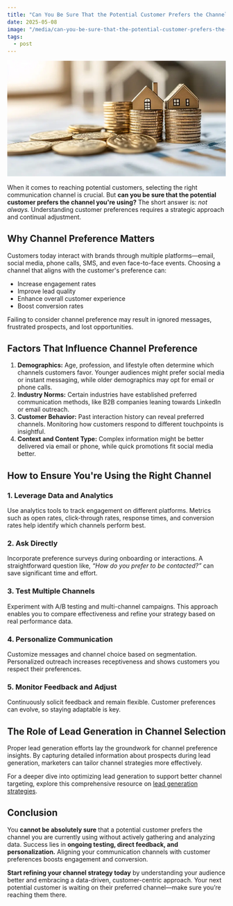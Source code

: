 ```yaml
---
title: "Can You Be Sure That the Potential Customer Prefers the Channel You're Using?"
date: 2025-05-08
image: "/media/can-you-be-sure-that-the-potential-customer-prefers-the-channel-you-re-using.webp"
tags:
  - post
---
```


![Can You Be Sure That the Potential Customer Prefers the Channel You're Using?](/media/can-you-be-sure-that-the-potential-customer-prefers-the-channel-you-re-using.webp)

When it comes to reaching potential customers, selecting the right communication channel is crucial. But **can you be sure that the potential customer prefers the channel you're using?** The short answer is: *not always.* Understanding customer preferences requires a strategic approach and continual adjustment.

## Why Channel Preference Matters

Customers today interact with brands through multiple platforms—email, social media, phone calls, SMS, and even face-to-face events. Choosing a channel that aligns with the customer's preference can:

- Increase engagement rates
- Improve lead quality
- Enhance overall customer experience
- Boost conversion rates

Failing to consider channel preference may result in ignored messages, frustrated prospects, and lost opportunities.

## Factors That Influence Channel Preference

1. **Demographics:** Age, profession, and lifestyle often determine which channels customers favor. Younger audiences might prefer social media or instant messaging, while older demographics may opt for email or phone calls.
2. **Industry Norms:** Certain industries have established preferred communication methods, like B2B companies leaning towards LinkedIn or email outreach.
3. **Customer Behavior:** Past interaction history can reveal preferred channels. Monitoring how customers respond to different touchpoints is insightful.
4. **Context and Content Type:** Complex information might be better delivered via email or phone, while quick promotions fit social media better.

## How to Ensure You're Using the Right Channel

### 1. Leverage Data and Analytics

Use analytics tools to track engagement on different platforms. Metrics such as open rates, click-through rates, response times, and conversion rates help identify which channels perform best.

### 2. Ask Directly

Incorporate preference surveys during onboarding or interactions. A straightforward question like, *“How do you prefer to be contacted?”* can save significant time and effort.

### 3. Test Multiple Channels

Experiment with A/B testing and multi-channel campaigns. This approach enables you to compare effectiveness and refine your strategy based on real performance data.

### 4. Personalize Communication

Customize messages and channel choice based on segmentation. Personalized outreach increases receptiveness and shows customers you respect their preferences.

### 5. Monitor Feedback and Adjust

Continuously solicit feedback and remain flexible. Customer preferences can evolve, so staying adaptable is key.

## The Role of Lead Generation in Channel Selection

Proper lead generation efforts lay the groundwork for channel preference insights. By capturing detailed information about prospects during lead generation, marketers can tailor channel strategies more effectively.

For a deeper dive into optimizing lead generation to support better channel targeting, explore this comprehensive resource on [lead generation strategies](https://leadcraftr.com/posts/lead-generation/).

## Conclusion

You **cannot be absolutely sure** that a potential customer prefers the channel you are currently using without actively gathering and analyzing data. Success lies in **ongoing testing, direct feedback, and personalization.** Aligning your communication channels with customer preferences boosts engagement and conversion.

**Start refining your channel strategy today** by understanding your audience better and embracing a data-driven, customer-centric approach. Your next potential customer is waiting on their preferred channel—make sure you’re reaching them there.

